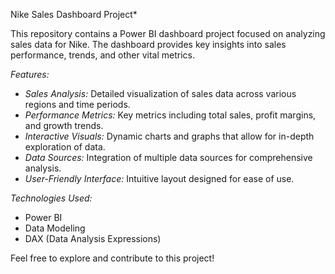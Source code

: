 Nike Sales Dashboard Project*

This repository contains a Power BI dashboard project focused on analyzing sales data for Nike. The dashboard provides key insights into sales performance, trends, and other vital metrics. 

*Features:*
- *Sales Analysis:* Detailed visualization of sales data across various regions and time periods.
- *Performance Metrics:* Key metrics including total sales, profit margins, and growth trends.
- *Interactive Visuals:* Dynamic charts and graphs that allow for in-depth exploration of data.
- *Data Sources:* Integration of multiple data sources for comprehensive analysis.
- *User-Friendly Interface:* Intuitive layout designed for ease of use.



*Technologies Used:*
- Power BI
- Data Modeling
- DAX (Data Analysis Expressions)

Feel free to explore and contribute to this project!


